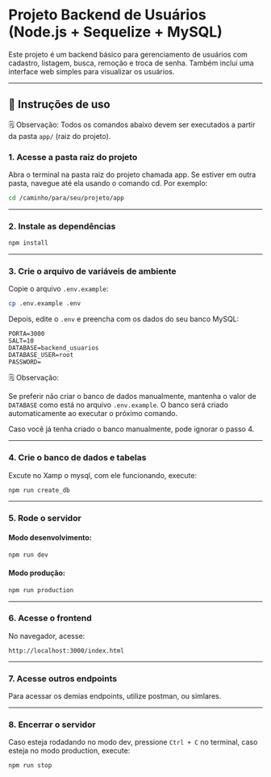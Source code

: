 # Projeto Backend de Usuários (Node.js + Sequelize + MySQL)

Este projeto é um backend básico para gerenciamento de usuários com cadastro, listagem, busca, remoção e troca de senha. Também inclui uma interface web simples para visualizar os usuários.

---

## 🚀 Instruções de uso

🗒️ Observação: Todos os comandos abaixo devem ser executados a partir da pasta `app/` (raiz do projeto).

### 1. Acesse a pasta raiz do projeto

Abra o terminal na pasta raiz do projeto chamada app.
Se estiver em outra pasta, navegue até ela usando o comando cd. Por exemplo:

```bash
cd /caminho/para/seu/projeto/app
```

---

### 2. Instale as dependências

```bash
npm install
```

---

### 3. Crie o arquivo de variáveis de ambiente

Copie o arquivo `.env.example`:

```bash
cp .env.example .env
```

Depois, edite o `.env` e preencha com os dados do seu banco MySQL:

```env
PORTA=3000
SALT=10
DATABASE=backend_usuarios
DATABASE_USER=root
PASSWORD=
```
🗒️ Observação:

Se preferir não criar o banco de dados manualmente, mantenha o valor de `DATABASE` como está no arquivo `.env.example`. O banco será criado automaticamente ao executar o próximo comando.

Caso você já tenha criado o banco manualmente, pode ignorar o passo 4.

---

### 4. Crie o banco de dados e tabelas

Excute no Xamp o mysql, com ele funcionando, execute:
```bash
npm run create_db
```

---

### 5. Rode o servidor

#### Modo desenvolvimento:

```bash
npm run dev
```

#### Modo produção:

```bash
npm run production
```

---

### 6. Acesse o frontend

No navegador, acesse:

```navegador
http://localhost:3000/index.html
```

---

### 7. Acesse outros endpoints

Para acessar os demias endpoints, utilize postman, ou simlares. 

---

### 8. Encerrar o servidor

Caso esteja rodadando no modo dev, pressione `Ctrl + C` no terminal, caso esteja no modo production, execute:

```bash
npm run stop
```
